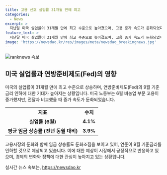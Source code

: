 ```yaml
---
title: 고용 신호 실업률 31개월 만에 최고
categories:
  - News
excerpt: >
  지난달 미국 실업률이 31개월 만에 최고 수준으로 높아졌으며, 고용 증가 속도가 둔화되었다. 이에 연준의 9월 기준금리 인하에 대한 기대가 높아지고, 시장은 이에 호황을 보였다. 미국 노동부 발표에 따르면 비농업 부문 고용이 전달보다 줄어들었으며, 실업률과 임금 상승률도 둔화되었다. 이에 연준의 9월 기준금리 인하 가능성은 72.6%에 달하며, 시장은 긍정적인 반응을 보였다.
feature_text: >
  지난달 미국 실업률이 31개월 만에 최고 수준으로 높아졌으며, 고용 증가 속도가 둔화되었다. 이에 연준의 9월 기준금리 인하에 대한 기대가 높아지고, 시장은 이에 호황을 보였다. 미국 노동부 발표에 따르면 비농업 부문 고용이 전달보다 줄어들었으며, 실업률과 임금 상승률도 둔화되었다. 이에 연준의 9월 기준금리 인하 가능성은 72.6%에 달하며, 시장은 긍정적인 반응을 보였다.
image: 'https://newsdao.kr/res/images/meta/newsdao_breakingnews.jpg'
---
```


<p><img src="https://newsdao.kr/res/images/meta/newsdao_breakingnews.jpg" alt="ranknews 속보" /></p>

<h2 data-ke-size="size26">미국 실업률과 연방준비제도(Fed)의 영향</h2>

<p data-ke-size="size16">미국의 실업률이 31개월 만에 최고 수준으로 상승하며, 연방준비제도(Fed)의 9월 기준금리 인하에 대한 기대가 높아지는 상황입니다. 미국 노동부는 6월 비농업 부문 고용이 증가했지만, 전달과 비교했을 때 증가 속도가 둔화되었습니다.</p>

<table>
  <tr>
    <td style="text-align: center; height: 17px;"><b>지표</b></td>
    <td style="text-align: center; height: 17px;"><b>수치</b></td>
  </tr>
  <tr>
    <td style="text-align: center; height: 17px;"><b>실업률 (6월)</b></td>
    <td style="text-align: center; height: 17px;"><b>4.1%</b></td>
  </tr>
  <tr>
    <td style="text-align: center; height: 17px;"><b>평균 임금 상승률 (전년 동월 대비)</b></td>
    <td style="text-align: center; height: 17px;"><b>3.9%</b></td>
  </tr>
</table>

<p data-ke-size="size16">고용시장의 둔화와 함께 임금 상승률도 둔화조짐을 보이고 있어, 연준이 9월 기준금리를 인하할 것으로 예상되고 있습니다. 이에 대한 예상이 시장에서 긍정적으로 반응하고 있으며, 경제의 변화와 정책에 대한 관심이 높아지고 있는 상황입니다.</p>
실시간 뉴스 속보는, <a href="https://newsdao.kr" rel="dofollow">https://newsdao.kr</a>


